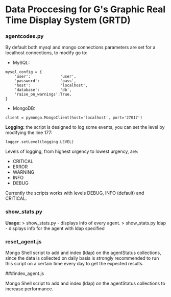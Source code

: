 # Data Proccesing for G's Graphic Real Time Display System (GRTD)

### agentcodes.py

By default both mysql and mongo connections parameters are set for a localhost connections, to modify go to:

* MySQL:
```pyhton
mysql_config = {
    'user':             'user',
    'password':         'pass',
    'host':             'localhost',
    'database':         'db',
    'raise_on_warnings':True,
}
```

* MongoDB:
```pyhton
client = pymongo.MongoClient(host='localhost', port='27017')
```

**Logging:** the script is designed to log some events, you can set the level by modifying the line 177:
```pyhton
logger.setLevel(logging.LEVEL)
```
Levels of logging, from highest urgency to lowest urgency, are:
* CRITICAL
* ERROR
* WARNING
* INFO
* DEBUG

Currently the scripts works with levels DEBUG, INFO (default) and CRITICAL.

### show_stats.py

**Usage:**
    > show_stats.py - displays info of every agent.
    > show_stats.py ldap - displays info for the agent with ldap specified


### reset_agent.js

Mongo Shell script to add and index (ldap) on the agentStatus collections, since the data is collected on daily basis is strongly recommended to run this script on a certain time every day to get the expected results.


###index_agent.js

Mongo Shell script to add and index (ldap) on the agentStatus collections to increase performance.